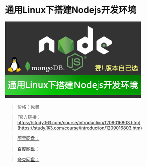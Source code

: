 # 通用Linux下搭建Nodejs开发环境

![img](../../../assets/study163/free/6bfc27a1b383447d800de7c8a50f6cff.png)

> 价格：免费

> [官方链接：https://study.163.com/course/introduction/1209016803.htm](https://study.163.com/course/introduction/1209016803.htm)

> [阿里网盘：]()

> [百度网盘：]()

> [夸克网盘：]()
